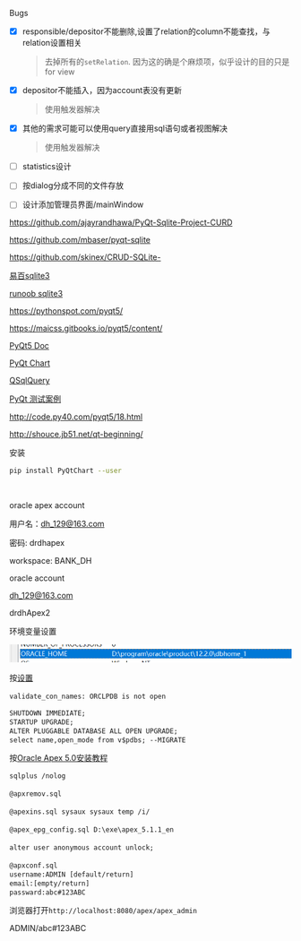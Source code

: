 Bugs

- [x] responsible/depositor不能删除,设置了relation的column不能查找，与relation设置相关

  > 去掉所有的`setRelation`. 因为这的确是个麻烦项，似乎设计的目的只是for view

- [x] depositor不能插入，因为account表没有更新

  > 使用触发器解决

- [x] 其他的需求可能可以使用query直接用sql语句或者视图解决

  > 使用触发器解决

- [ ] statistics设计

- [ ] 按dialog分成不同的文件存放

- [ ] 设计添加管理员界面/mainWindow





<https://github.com/ajayrandhawa/PyQt-Sqlite-Project-CURD>

<https://github.com/mbaser/pyqt-sqlite>

<https://github.com/skinex/CRUD-SQLite->



[易百sqlite3](https://www.yiibai.com/sqlite/insert-query.html)

[runoob sqlite3](http://www.runoob.com/sqlite/sqlite-update.html)



<https://pythonspot.com/pyqt5/>

<https://maicss.gitbooks.io/pyqt5/content/>

[PyQt5 Doc](https://doc.bccnsoft.com/docs/PyQt5)

[PyQt Chart](<https://doc.qt.io/qt-5/qtcharts-index.html>)

[QSqlQuery](<https://blog.csdn.net/baidu_33570760/article/details/71740554>)

[PyQt 测试案例](https://github.com/PyQt5/PyQt)

<http://code.py40.com/pyqt5/18.html>

<http://shouce.jb51.net/qt-beginning/>



安装

```bash
pip install PyQtChart --user
```



​		





oracle apex account

用户名：dh_129@163.com

密码: drdhapex

workspace: BANK_DH





oracle account

dh_129@163.com

drdhApex2





环境变量设置

![1556780896633](README.assets/1556780896633.png)

按[设置](<https://tutel.me/c/dba/questions/211436/can+not+install+oracle+apex+on+gnulinux+db+12c>)

`validate_con_names: ORCLPDB is not open`

```plsql
SHUTDOWN IMMEDIATE;
STARTUP UPGRADE;
ALTER PLUGGABLE DATABASE ALL OPEN UPGRADE;
select name,open_mode from v$pdbs; --MIGRATE
```



按[Oracle Apex 5.0安装教程](<https://blog.csdn.net/sunansheng/article/details/74196149>)

```
sqlplus /nolog

@apxremov.sql
 
@apexins.sql sysaux sysaux temp /i/

@apex_epg_config.sql D:\exe\apex_5.1.1_en

alter user anonymous account unlock;

@apxconf.sql
username:ADMIN [default/return]
email:[empty/return]
passward:abc#123ABC
```

浏览器打开`http://localhost:8080/apex/apex_admin`

ADMIN/abc#123ABC